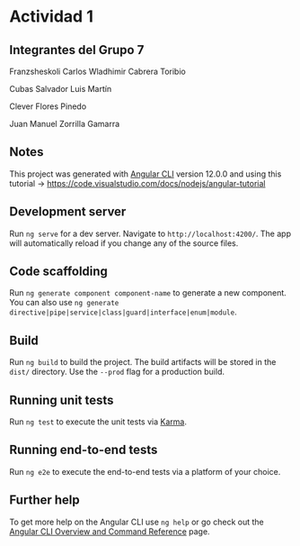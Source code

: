 # Actividad 1

## Integrantes del Grupo 7

Franzsheskoli Carlos Wladhimir Cabrera Toribio

Cubas Salvador Luis Martín 

Clever Flores Pinedo

Juan Manuel Zorrilla Gamarra

## Notes

This project was generated with [Angular CLI](https://github.com/angular/angular-cli) version 12.0.0 and using this tutorial -> https://code.visualstudio.com/docs/nodejs/angular-tutorial

## Development server

Run `ng serve` for a dev server. Navigate to `http://localhost:4200/`. The app will automatically reload if you change any of the source files.

## Code scaffolding

Run `ng generate component component-name` to generate a new component. You can also use `ng generate directive|pipe|service|class|guard|interface|enum|module`.

## Build

Run `ng build` to build the project. The build artifacts will be stored in the `dist/` directory. Use the `--prod` flag for a production build.

## Running unit tests

Run `ng test` to execute the unit tests via [Karma](https://karma-runner.github.io).

## Running end-to-end tests

Run `ng e2e` to execute the end-to-end tests via a platform of your choice.

## Further help

To get more help on the Angular CLI use `ng help` or go check out the [Angular CLI Overview and Command Reference](https://angular.io/cli) page.
